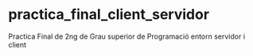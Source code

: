 # practica_final_client_servidor
Practica Final de 2ng de Grau superior de Programació entorn servidor i client
